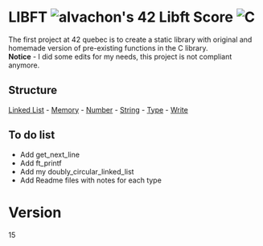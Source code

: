 # LIBFT  ![alvachon's 42 Libft Score](https://badge42.vercel.app/api/v2/clb9zrpvt00250fl97rqy9hie/project/2544750)  ![C](https://img.shields.io/badge/C-00599C?style=for-the-badge&logo=c&logoColor=white)

The first project at 42 quebec is to create a static library with original and homemade version of pre-existing functions in the C library.\
**Notice** - I did some edits for my needs, this project is not compliant anymore.

## Structure
[Linked List](https://github.com/alvachon/42_libft/blob/main/libft/linked_list/_include/linkedlist.h) -
[Memory](https://github.com/alvachon/42_libft/blob/main/libft/memory/_include/memory.h) -
[Number](https://github.com/alvachon/42_libft/blob/main/libft/number/_include/nbr.h) -
[String](https://github.com/alvachon/42_libft/blob/main/libft/string/_include/string.h) -
[Type](https://github.com/alvachon/42_libft/blob/main/libft/type/_include/typemem.h) -
[Write](https://github.com/alvachon/42_libft/blob/main/libft/write/_include/write.h)

## To do list
* Add get_next_line
* Add ft_printf
* Add my doubly_circular_linked_list
* Add Readme files with notes for each type
# Version
15
